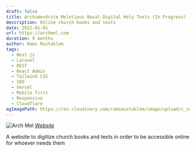 ```yaml
---
draft: false
title: Archimendrite Meletious Basal Digital Holy Texts (In Progress)
description: Online church books and texts
date: 2022-01-01
url: https://archmel.com
duration: 9 months
author: Rami Mustaklem
tags:
  - Next.js
  - Laravel
  - REST
  - React Admin
  - Tailwind CSS
  - SEO
  - Vercel
  - Mobile first
  - Responsive
  - Cloudflare
ogImagePath: https://res.cloudinary.com/ramimustaklem/image/upload/c_scale,q_auto:good,w_360/v1683369401/archmel/archmel.com__ta3pyt.jpg
---
```


![Arch Mel](https://res.cloudinary.com/ramimustaklem/image/upload/c_scale,q_auto:good,w_360/v1683369401/archmel/archmel.com__ta3pyt.jpg)
_[Website](https://archmel.com/)_

A website to digitize church books and texts in order to be accessible online for whoever needs them
